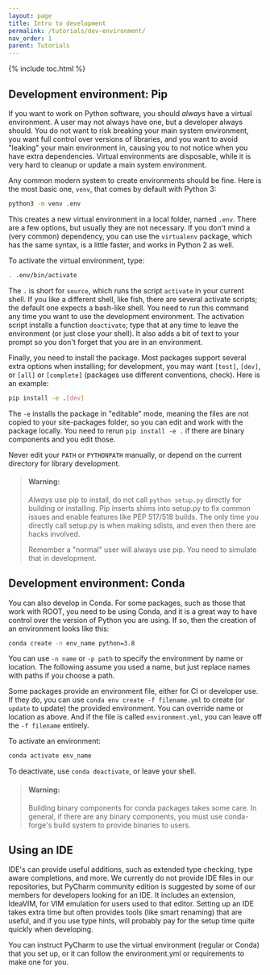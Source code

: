 ```yaml
---
layout: page
title: Intro to development
permalink: /tutorials/dev-environment/
nav_order: 1
parent: Tutorials
---
```


{% include toc.html %}

## Development environment: Pip

If you want to work on Python software, you should _always_ have a virtual
environment. A user may not always have one, but a developer always should.
You do not want to risk breaking your main system environment, you want full
control over versions of libraries, and you want to avoid "leaking" your main
environment in, causing you to not notice when you have extra dependencies.
Virtual environments are disposable, while it is very hard to cleanup or update
a main system environment.

Any common modern system to create environments should be fine. Here is the
most basic one, `venv`, that comes by default with Python 3:

```bash
python3 -m venv .env
```

This creates a new virtual environment in a local folder, named `.env`. There
are a few options, but usually they are not necessary. If you don't mind a
(very common) dependency, you can use the `virtualenv` package, which has the
same syntax, is a little faster, and works in Python 2 as well.

To activate the virtual environment, type:

```bash
. .env/bin/activate
```

The `.` is short for `source`, which runs the script `activate` in your current
shell. If you like a different shell, like fish, there are several activate
scripts; the default one expects a bash-like shell. You need to run this
command any time you want to use the development environment. The activation
script installs a function `deactivate`; type that at any time to leave the
environment (or just close your shell). It also adds a bit of text to your
prompt so you don't forget that you are in an environment.

Finally, you need to install the package. Most packages support several extra
options when installing; for development, you may want `[test]`, `[dev]`, or
`[all]` or `[complete]` (packages use different conventions, check). Here is an
example:

```bash
pip install -e .[dev]
```

The `-e` installs the package in "editable" mode, meaning the files are not copied to
your site-packages folder, so you can edit and work with the package locally. You need
to rerun `pip install -e .` if there are binary components and you edit those.

Never edit your `PATH` or `PYTHONPATH` manually, or depend on the current
directory for library development.

> <h4 style="no_toc">Warning:</h4>
>
> _Always_ use pip to install, do not call `python setup.py` directly for
> building or installing. Pip inserts shims into setup.py to fix common issues
> and enable features like PEP 517/518 builds. The only time you directly call
> setup.py is when making sdists, and even then there are hacks involved.
>
> Remember a "normal" user will always use pip. You need to simulate that in
> development.

## Development environment: Conda

You can also develop in Conda. For some packages, such as those that work with ROOT,
you need to be using Conda, and it is a great way to have control over the version
of Python you are using. If so, then the creation of an environment looks like this:

```bash
conda create -n env_name python=3.8
```

You can use `-n name` or `-p path` to specify the environment by name or
location. The following assume you used a name, but just replace names with
paths if you choose a path.

Some packages provide an environment file, either for CI or developer use. If they
do, you can use `conda env create -f filename.yml` to create (or `update` to update)
the provided environment. You can override name or location as above. And if the file
is called `environment.yml`, you can leave off the `-f filename` entirely.

To activate an environment:

```bash
conda activate env_name
```

To deactivate, use `conda deactivate`, or leave your shell.

> <h4 style="no_toc">Warning:</h4>
>
> Building binary components for conda packages takes some care. In general, if
> there are any binary components, you must use conda-forge's build system to
> provide binaries to users.

## Using an IDE

IDE's can provide useful additions, such as extended type checking, type aware
completions, and more. We currently do not provide IDE files in our
repositories, but PyCharm community edition is suggested by some of our members
for developers looking for an IDE. It includes an extension, IdeaVIM, for VIM
emulation for users used to that editor. Setting up an IDE takes extra time
but often provides tools (like smart renaming) that are useful, and if you use
type hints, will probably pay for the setup time quite quickly when developing.

You can instruct PyCharm to use the virtual environment (regular or Conda) that you
set up, or it can follow the environment.yml or requirements to make one for you.
